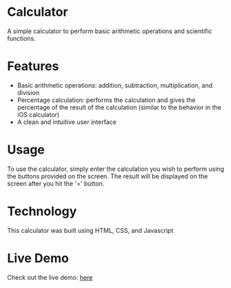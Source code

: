 # Calculator
A simple calculator to perform basic arithmetic operations and scientific functions.


# Features
- Basic arithmetic operations: addition, subtraction, multiplication, and division
- Percentage calculation: performs the calculation and gives the percentage of the result of the calculation (similar to the behavior in the iOS calculator)
- A clean and intuitive user interface
# Usage
To use the calculator, simply enter the calculation you wish to perform using the buttons provided on the screen. The result will be displayed on the screen after you hit the '=' button.
# Technology
This calculator was built using HTML, CSS, and Javascript
# Live Demo
Check out the live demo: <a href= "">here<a>

